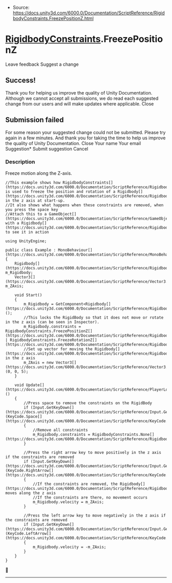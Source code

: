 * Source: https://docs.unity3d.com/6000.0/Documentation/ScriptReference/RigidbodyConstraints.FreezePositionZ.html

#  [RigidbodyConstraints](https://docs.unity3d.com/6000.0/Documentation/ScriptReference/RigidbodyConstraints.html).FreezePositionZ
Leave feedback
Suggest a change
## Success!
Thank you for helping us improve the quality of Unity Documentation. Although we cannot accept all submissions, we do read each suggested change from our users and will make updates where applicable.
Close
## Submission failed
For some reason your suggested change could not be submitted. Please <a>try again</a> in a few minutes. And thank you for taking the time to help us improve the quality of Unity Documentation.
Close
Your name Your email Suggestion* Submit suggestion
Cancel
### Description
Freeze motion along the Z-axis.
```
//This example shows how RigidbodyConstraints[](https://docs.unity3d.com/6000.0/Documentation/ScriptReference/RigidbodyConstraints.html) is used to freeze the position and rotation of a Rigidbody[](https://docs.unity3d.com/6000.0/Documentation/ScriptReference/Rigidbody.html) in the z axis at start-up.
//It also shows what happens when these constraints are removed, when you press the space key
//Attach this to a GameObject[](https://docs.unity3d.com/6000.0/Documentation/ScriptReference/GameObject.html) with a Rigidbody[](https://docs.unity3d.com/6000.0/Documentation/ScriptReference/Rigidbody.html) to see it in action  
  
using UnityEngine;  
  
public class Example : MonoBehaviour[](https://docs.unity3d.com/6000.0/Documentation/ScriptReference/MonoBehaviour.html)
{
    Rigidbody[](https://docs.unity3d.com/6000.0/Documentation/ScriptReference/Rigidbody.html) m_Rigidbody;
    Vector3[](https://docs.unity3d.com/6000.0/Documentation/ScriptReference/Vector3.html) m_ZAxis;  
  
    void Start()
    {
        m_Rigidbody = GetComponent<Rigidbody[](https://docs.unity3d.com/6000.0/Documentation/ScriptReference/Rigidbody.html)>();
        //This locks the RigidBody so that it does not move or rotate in the z axis (can be seen in Inspector).
        m_Rigidbody.constraints = RigidbodyConstraints.FreezePositionZ[](https://docs.unity3d.com/6000.0/Documentation/ScriptReference/RigidbodyConstraints.FreezePositionZ.html) | RigidbodyConstraints.FreezeRotationZ[](https://docs.unity3d.com/6000.0/Documentation/ScriptReference/RigidbodyConstraints.FreezeRotationZ.html);
        //Set up vector for moving the Rigidbody[](https://docs.unity3d.com/6000.0/Documentation/ScriptReference/Rigidbody.html) in the z axis
        m_ZAxis = new Vector3[](https://docs.unity3d.com/6000.0/Documentation/ScriptReference/Vector3.html)(0, 0, 5);
    }  
  
    void Update[](https://docs.unity3d.com/6000.0/Documentation/ScriptReference/PlayerLoop.Update.html)()
    {
        //Press space to remove the constraints on the RigidBody
        if (Input.GetKeyDown[](https://docs.unity3d.com/6000.0/Documentation/ScriptReference/Input.GetKeyDown.html)(KeyCode.Space[](https://docs.unity3d.com/6000.0/Documentation/ScriptReference/KeyCode.Space.html)))
        {
            //Remove all constraints
            m_Rigidbody.constraints = RigidbodyConstraints.None[](https://docs.unity3d.com/6000.0/Documentation/ScriptReference/RigidbodyConstraints.None.html);
        }  
  
        //Press the right arrow key to move positively in the z axis if the constraints are removed
        if (Input.GetKeyDown[](https://docs.unity3d.com/6000.0/Documentation/ScriptReference/Input.GetKeyDown.html)(KeyCode.RightArrow[](https://docs.unity3d.com/6000.0/Documentation/ScriptReference/KeyCode.RightArrow.html)))
        {
            //If the constraints are removed, the Rigidbody[](https://docs.unity3d.com/6000.0/Documentation/ScriptReference/Rigidbody.html) moves along the z axis
            //If the constraints are there, no movement occurs
            m_Rigidbody.velocity = m_ZAxis;
        }  
  
        //Press the left arrow key to move negatively in the z axis if the constraints are removed
        if (Input.GetKeyDown[](https://docs.unity3d.com/6000.0/Documentation/ScriptReference/Input.GetKeyDown.html)(KeyCode.LeftArrow[](https://docs.unity3d.com/6000.0/Documentation/ScriptReference/KeyCode.LeftArrow.html)))
        {
            m_Rigidbody.velocity = -m_ZAxis;
        }
    }
}

```

* * *
